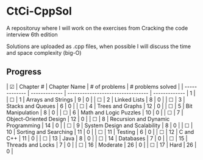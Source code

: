 # CtCi-CppSol
A repositoruy where I will work on the exercises from Cracking the code interview 6th edition

Solutions are uploaded as .cpp files, when possible I will discuss the time and space complexity (big-O)

## Progress
| ☑             | Chapter #     |           Chapter Name            | # of problems | # problems solved |
| ------------- | ------------- | --------------------------------- | ------------- | 1 |
| ☐             | 1             | Arrays and Strings                | 9             | 0 |
| ☐             | 2             | Linked Lists                      | 8             | 0 |
| ☐             | 3             | Stacks and Queues                 | 6             | 0 |
| ☐             | 4             | Trees and Graphs                  | 12            | 0 |
| ☐             | 5             | Bit Manipulation                  | 8             | 0 |
| ☐             | 6             | Math and Logic Puzzles            | 10            | 0 |
| ☐             | 7             | Object-Oriented Design            | 12            | 0 |
| ☐             | 8             | Recursion and Dynamic Programming | 14            | 0 |
| ☐             | 9             | System Design and Scalability     | 8             | 0 |
| ☐             | 10            | Sorting and Searching             | 11            | 0 |
| ☐             | 11            | Testing                           | 6             | 0 |
| ☐             | 12            | C and C++                         | 11            | 0 |
| ☐             | 13            | Java                              | 8             | 0 |
| ☐             | 14            | Databases                         | 7             | 0 |
| ☐             | 15            | Threads and Locks                 | 7             | 0 |
| ☐             | 16            | Moderate                          | 26            | 0 |
| ☐             | 17            | Hard                              | 26            | 0 |
